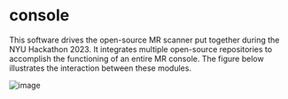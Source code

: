 # console
This software drives the open-source MR scanner put together during the NYU Hackathon 2023. It integrates multiple open-source repositories to accomplish the functioning of an entire MR console.
The figure below illustrates the interaction between these modules.

![image](https://github.com/mri4all/console/assets/30870273/7442d642-d622-4531-8d3a-9758348e56c6)
